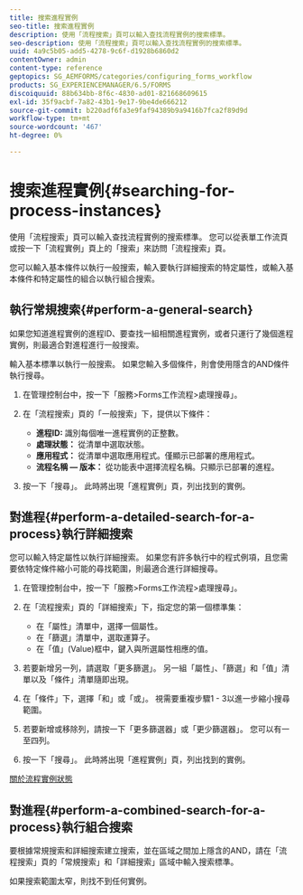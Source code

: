 ```yaml
---
title: 搜索進程實例
seo-title: 搜索進程實例
description: 使用「流程搜索」頁可以輸入查找流程實例的搜索標準。
seo-description: 使用「流程搜索」頁可以輸入查找流程實例的搜索標準。
uuid: 4a9c5b05-add5-4278-9c6f-d1928b6860d2
contentOwner: admin
content-type: reference
geptopics: SG_AEMFORMS/categories/configuring_forms_workflow
products: SG_EXPERIENCEMANAGER/6.5/FORMS
discoiquuid: 88b634bb-8f6c-4830-ad01-821668609615
exl-id: 35f9acbf-7a82-43b1-9e17-9be4de666212
source-git-commit: b220adf6fa3e9faf94389b9a9416b7fca2f89d9d
workflow-type: tm+mt
source-wordcount: '467'
ht-degree: 0%

---
```


# 搜索進程實例{#searching-for-process-instances}

使用「流程搜索」頁可以輸入查找流程實例的搜索標準。 您可以從表單工作流頁或按一下「流程實例」頁上的「搜索」來訪問「流程搜索」頁。

您可以輸入基本條件以執行一般搜索，輸入要執行詳細搜索的特定屬性，或輸入基本條件和特定屬性的組合以執行組合搜索。

## 執行常規搜索{#perform-a-general-search}

如果您知道進程實例的進程ID、要查找一組相關進程實例，或者只運行了幾個進程實例，則最適合對進程進行一般搜索。

輸入基本標準以執行一般搜索。 如果您輸入多個條件，則會使用隱含的AND條件執行搜尋。

1. 在管理控制台中，按一下「服務>Forms工作流程>處理搜尋」。
1. 在「流程搜索」頁的「一般搜索」下，提供以下條件：

   * **進程ID:** 識別每個唯一進程實例的正整數。
   * **處理狀態：** 從清單中選取狀態。
   * **應用程式：** 從清單中選取應用程式。僅顯示已部署的應用程式。
   * **流程名稱 — 版本：** 從功能表中選擇流程名稱。只顯示已部署的進程。

1. 按一下「搜尋」。 此時將出現「進程實例」頁，列出找到的實例。

## 對進程{#perform-a-detailed-search-for-a-process}執行詳細搜索

您可以輸入特定屬性以執行詳細搜索。 如果您有許多執行中的程式例項，且您需要依特定條件縮小可能的尋找範圍，則最適合進行詳細搜尋。

1. 在管理控制台中，按一下「服務>Forms工作流程>處理搜尋」。
1. 在「流程搜索」頁的「詳細搜索」下，指定您的第一個標準集：

   * 在「屬性」清單中，選擇一個屬性。
   * 在「篩選」清單中，選取運算子。
   * 在「值」(Value)框中，鍵入與所選屬性相應的值。

1. 若要新增另一列，請選取「更多篩選」。 另一組「屬性」、「篩選」和「值」清單以及「條件」清單隨即出現。
1. 在「條件」下，選擇「和」或「或」。 視需要重複步驟1 - 3以進一步縮小搜尋範圍。
1. 若要新增或移除列，請按一下「更多篩選器」或「更少篩選器」。 您可以有一至四列。
1. 按一下「搜尋」。 此時將出現「進程實例」頁，列出找到的實例。

[關於流程實例狀態](/help/forms/using/admin-help/processes.md#about-process-instance-statuses)

## 對進程{#perform-a-combined-search-for-a-process}執行組合搜索

要根據常規搜索和詳細搜索建立搜索，並在區域之間加上隱含的AND，請在「流程搜索」頁的「常規搜索」和「詳細搜索」區域中輸入搜索標準。

如果搜索範圍太窄，則找不到任何實例。
